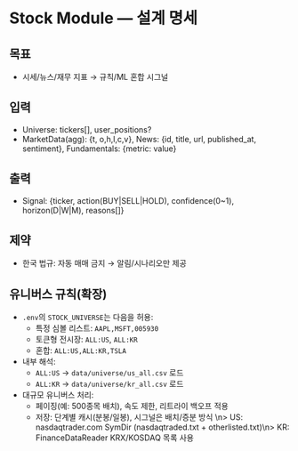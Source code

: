 # Stock Module — 설계 명세

## 목표
- 시세/뉴스/재무 지표 → 규칙/ML 혼합 시그널

## 입력
- Universe: tickers[], user_positions?
- MarketData(agg): {t, o,h,l,c,v}, News: {id, title, url, published_at, sentiment}, Fundamentals: {metric: value}

## 출력
- Signal: {ticker, action(BUY|SELL|HOLD), confidence(0~1), horizon(D|W|M), reasons[]}

## 제약
- 한국 법규: 자동 매매 금지 → 알림/시나리오만 제공

## 유니버스 규칙(확장)
- `.env`의 `STOCK_UNIVERSE`는 다음을 허용:
  - 특정 심볼 리스트: `AAPL,MSFT,005930`
  - 토큰형 전시장: `ALL:US`, `ALL:KR`
  - 혼합: `ALL:US,ALL:KR,TSLA`
- 내부 해석:
  - `ALL:US` → `data/universe/us_all.csv` 로드
  - `ALL:KR` → `data/universe/kr_all.csv` 로드
- 대규모 유니버스 처리:
  - 페이징(예: 500종목 배치), 속도 제한, 리트라이 백오프 적용
  - 저장: 단계별 캐시(분봉/일봉), 시그널은 배치/증분 방식
\n> US: nasdaqtrader.com SymDir (nasdaqtraded.txt + otherlisted.txt)\n> KR: FinanceDataReader KRX/KOSDAQ 목록 사용
